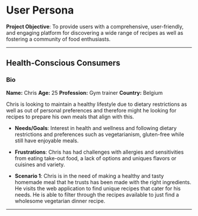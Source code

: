 # User Persona

<!-- short introduction-->

**Project Objective**: To provide users with a comprehensive, user-friendly, and engaging platform for discovering  a wide range of recipes as well as fostering a community of food enthusiasts.  

---

<!--Persona 1-->

## Health-Conscious Consumers

### Bio

**Name:** Chris
**Age:** 25
**Profession:** Gym trainer
**Country:** Belgium

Chris is looking to maintain a healthy lifestyle due to dietary restrictions as well as out of personal preferences and therefore might he looking for recipes to prepare his own meals that align with this.  

- **Needs/Goals**: Interest in health and wellness and following dietary restrictions and preferences such as vegetarianism, gluten-free while still have enjoyable meals.

- **Frustrations**: Chris has had challenges with allergies and sensitivities from eating take-out food, a lack of options and uniques flavors or cuisines and variety.  

- **Scenario 1**: Chris is in the need of making a healthy and tasty homemade meal that he trusts has been made with the right ingredients. He visits the web application to find unique recipes that cater for his needs. He is able to filter through the recipes available to just find a wholesome vegetarian dinner recipe.  

---
